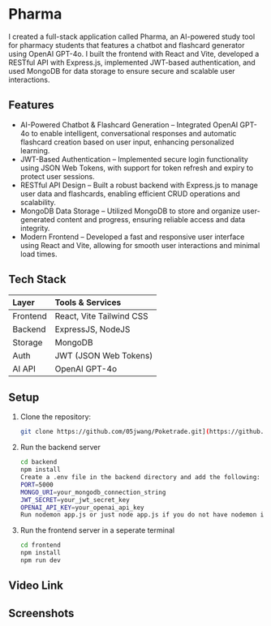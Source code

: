 # Pharma

I created a full-stack application called Pharma, an AI-powered study tool for pharmacy students that features a chatbot and flashcard generator using OpenAI GPT-4o. I built the frontend with React and Vite, developed a RESTful API with Express.js, implemented JWT-based authentication, and used MongoDB for data storage to ensure secure and scalable user interactions.

## Features
* AI-Powered Chatbot & Flashcard Generation – Integrated OpenAI GPT-4o to enable intelligent, conversational responses and automatic flashcard creation based on user input, enhancing personalized learning.
* JWT-Based Authentication – Implemented secure login functionality using JSON Web Tokens, with support for token refresh and expiry to protect user sessions.
* RESTful API Design – Built a robust backend with Express.js to manage user data and flashcards, enabling efficient CRUD operations and scalability.
* MongoDB Data Storage – Utilized MongoDB to store and organize user-generated content and progress, ensuring reliable access and data integrity.
* Modern Frontend – Developed a fast and responsive user interface using React and Vite, allowing for smooth user interactions and minimal load times.
  
## Tech Stack

| Layer        | Tools & Services                                   |
| :----------- | :------------------------------------------------  |
| Frontend     | React, Vite Tailwind CSS                           |
| Backend      | ExpressJS, NodeJS                                  |
| Storage      | MongoDB                                            |
| Auth         | JWT (JSON Web Tokens)                              |
| AI API       | OpenAI GPT-4o                                      |

## Setup

1. Clone the repository:

    ```bash
    git clone https://github.com/05jwang/Poketrade.git](https://github.com/ARYPAT2005/Pharma.git
    ```
2. Run the backend server

    ```bash
    cd backend
    npm install
    Create a .env file in the backend directory and add the following:
    PORT=5000
    MONGO_URI=your_mongodb_connection_string
    JWT_SECRET=your_jwt_secret_key
    OPENAI_API_KEY=your_openai_api_key
    Run nodemon app.js or just node app.js if you do not have nodemon installed
    ```

3. Run the frontend server in a seperate terminal
    ```bash
    cd frontend
    npm install
    npm run dev
    ```
   



## Video Link

## Screenshots


